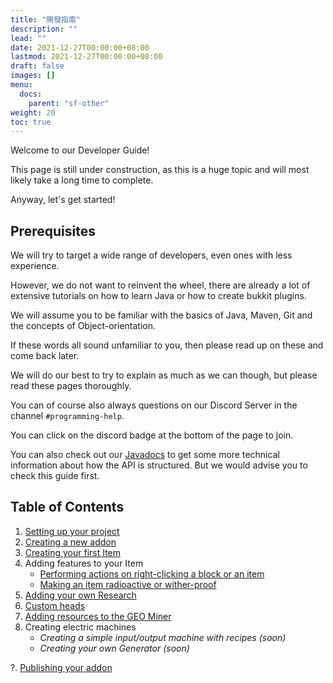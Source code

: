 ```yaml
---
title: "開發指南"
description: ""
lead: ""
date: 2021-12-27T00:00:00+08:00
lastmod: 2021-12-27T00:00:00+08:00
draft: false
images: []
menu: 
  docs:
    parent: "sf-other"
weight: 20
toc: true
---
```


Welcome to our Developer Guide!

This page is still under construction, as this is a huge topic and will most likely take a long time to complete.

Anyway, let's get started!

## Prerequisites

We will try to target a wide range of developers, even ones with less experience.

However, we do not want to reinvent the wheel, there are already a lot of extensive tutorials on how to learn Java or how to create bukkit plugins.

We will assume you to be familiar with the basics of Java, Maven, Git and the concepts of Object-orientation.

If these words all sound unfamiliar to you, then please read up on these and come back later.

We will do our best to try to explain as much as we can though, but please read these pages thoroughly.

You can of course also always questions on our Discord Server in the channel `#programming-help`.

You can click on the discord badge at the bottom of the page to join.

You can also check out our [Javadocs](https://slimefun.github.io/javadocs/Slimefun4/docs/) to get some more technical information about how the API is structured. But we would advise you to check this guide first.

## Table of Contents

1. [Setting up your project](/docs/slimefun/developer-guide-1-project-setup)
2. [Creating a new addon](/docs/slimefun/developer-guide-2-creating-the-addon)
3. [Creating your first Item](/docs/slimefun/developer-guide-3-your-first-item)
4. Adding features to your Item
   - [Performing actions on right-clicking a block or an item](/docs/slimefun/developer-guide-4a-right-clicks)
   - [Making an item radioactive or wither-proof](/docs/slimefun/developer-guide-4b-radioactive-and-witherproof)
5. [Adding your own Research](/docs/slimefun/developer-guide-5-researches)
6. [Custom heads](/docs/slimefun/developer-guide-6-custom-heads)
7. [Adding resources to the GEO Miner](/docs/slimefun/developer-guide-7-geo-resources)
8. Creating electric machines
   - *Creating a simple input/output machine with recipes (soon)*
   - *Creating your own Generator (soon)*

?. [Publishing your addon](/docs/slimefun/developer-guide-publishing)

